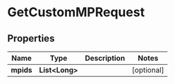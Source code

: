 

# GetCustomMPRequest


## Properties

Name | Type | Description | Notes
------------ | ------------- | ------------- | -------------
**mpids** | **List&lt;Long&gt;** |  |  [optional]



